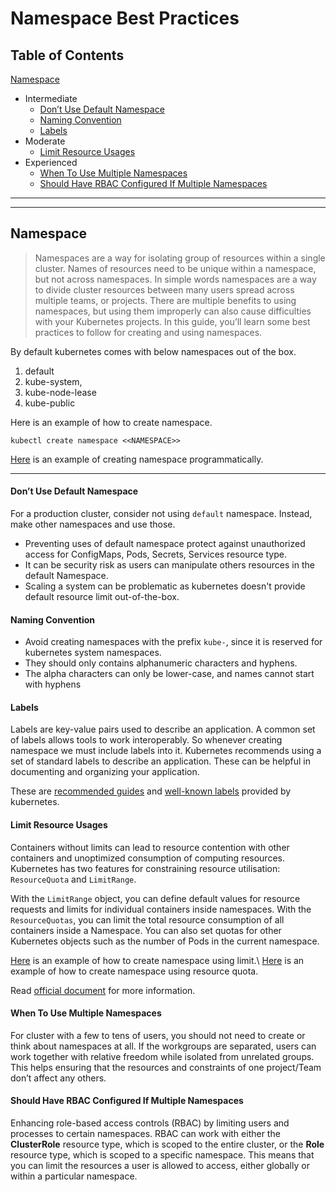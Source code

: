 # Namespace Best Practices

## Table of Contents

[Namespace](#namespace)
- Intermediate
    + [Don’t Use Default Namespace](#dont-use-default-namespace)
    + [Naming Convention](#naming-convention)
    + [Labels](#labels)
- Moderate
    + [Limit Resource Usages](#limit-resource-usages)
- Experienced
    + [When To Use Multiple Namespaces](#when-to-use-multiple-namespaces)
    + [Should Have RBAC Configured If Multiple Namespaces](#should-have-rbac-configured-if-multiple-namespaces)

---
---

## Namespace

> Namespaces are a way for isolating group of resources within a single cluster. Names of resources need to be unique within a namespace, but not across namespaces. In simple words namespaces are a way to divide cluster resources between many users spread across multiple teams, or projects. There are multiple benefits to using namespaces, but using them improperly can also cause difficulties with your Kubernetes projects. In this guide, you’ll learn some best practices to follow for creating and using namespaces.

By default kubernetes comes with below namespaces out of the box.

1. default
2. kube-system, 
3. kube-node-lease
4. kube-public

Here is an example of how to create namespace.

```
kubectl create namespace <<NAMESPACE>>
```

[Here](https://github.com/vaibhavneedreply/kubernetes-best-practices/blob/master/namespace/namespace.yaml) is an example of creating namespace programmatically.

---

#### Don’t Use Default Namespace

For a production cluster, consider not using `default` namespace. Instead, make other namespaces and use those.

- Preventing uses of default namespace protect against unauthorized access for ConfigMaps, Pods, Secrets, Services resource type.
- It can be security risk as users can manipulate others resources in the default Namespace.
- Scaling a system can be problematic as kubernetes doesn't provide default resource limit out-of-the-box.

#### Naming Convention

- Avoid creating namespaces with the prefix `kube-`, since it is reserved for kubernetes system namespaces.
- They should only contains alphanumeric characters and hyphens.
- The alpha characters can only be lower-case, and names cannot start with hyphens

#### Labels

Labels are key-value pairs used to describe an application. A common set of labels allows tools to work interoperably. So whenever creating namespace we must include labels into it. Kubernetes recommends using a set of standard labels to describe an application. These can be helpful in documenting and organizing your application. 

These are [recommended guides](https://kubernetes.io/docs/concepts/overview/working-with-objects/common-labels/) and [well-known labels](https://kubernetes.io/docs/reference/labels-annotations-taints/) provided by kubernetes.

#### Limit Resource Usages

Containers without limits can lead to resource contention with other containers and unoptimized consumption of computing resources. Kubernetes has two features for constraining resource utilisation: `ResourceQuota` and `LimitRange`.

With the `LimitRange` object, you can define default values for resource requests and limits for individual containers inside namespaces.
With the `ResourceQuotas`, you can limit the total resource consumption of all containers inside a Namespace. You can also set quotas for other Kubernetes objects such as the number of Pods in the current namespace.

[Here](https://github.com/vaibhavneedreply/kubernetes-best-practices/blob/master/namespace/namespace-with-limit.yaml) is an example of how to create namespace using limit.\ 
[Here](https://github.com/vaibhavneedreply/kubernetes-best-practices/blob/master/namespace/namespace-with-resources-quota.yaml) is an example of how to create namespace using resource quota.

Read [official document](https://kubernetes.io/docs/concepts/policy/resource-quotas/) for more information.

#### When To Use Multiple Namespaces

For cluster with a few to tens of users, you should not need to create or think about namespaces at all. If the workgroups are separated, users can work together with relative freedom while isolated from unrelated groups. This helps ensuring that the resources and constraints of one project/Team don’t affect any others.

#### Should Have RBAC Configured If Multiple Namespaces

Enhancing role-based access controls (RBAC) by limiting users and processes to certain namespaces. RBAC can work with either the <b>ClusterRole</b> resource type, which is scoped to the entire cluster, or the <b>Role</b> resource type, which is scoped to a specific namespace. This means that you can limit the resources a user is allowed to access, either globally or within a particular namespace.